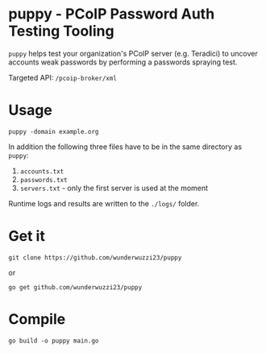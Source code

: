 # puppy - PCoIP Password Auth Testing Tooling

`puppy` helps test your organization's PCoIP server (e.g. Teradici) to uncover accounts weak passwords by performing a passwords spraying test.

Targeted API: `/pcoip-broker/xml`


# Usage

`puppy -domain example.org`

In addition the following three files have to be in the same directory as `puppy`:
1. `accounts.txt`
2. `passwords.txt`
3. `servers.txt` - only the first server is used at the moment

Runtime logs and results are written to the `./logs/` folder. 

# Get it

```
git clone https://github.com/wunderwuzzi23/puppy
```

or 

```
go get github.com/wunderwuzzi23/puppy
```

# Compile

```
go build -o puppy main.go
```

